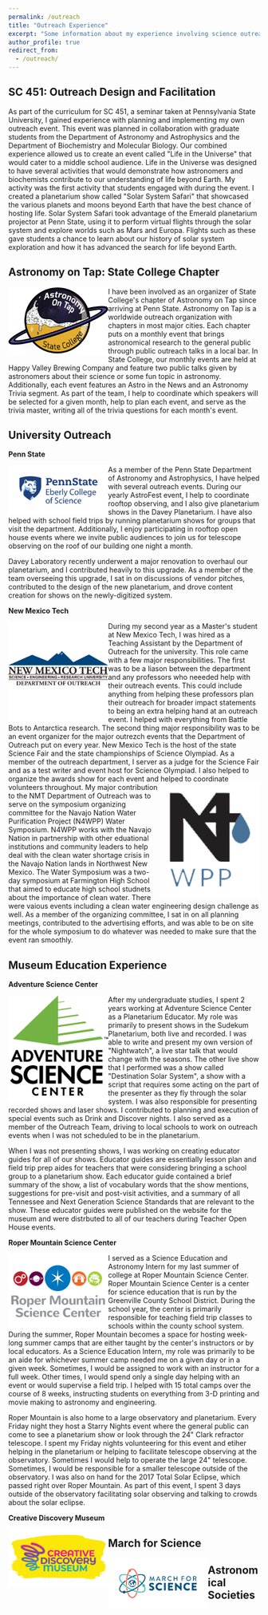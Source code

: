 ```yaml
---
permalink: /outreach
title: "Outreach Experience"
excerpt: "Some information about my experience involving science outreach."
author_profile: true
redirect_from: 
  - /outreach/
---
```


SC 451: Outreach Design and Facilitation
-----

As part of the curriculum for SC 451, a seminar taken at Pennsylvania State University, I gained experience with planning and implementing my own outreach event.
This event was planned in collaboration with graduate students from the Department of Astronomy and Astrophysics and the Department of Biochemistry and Molecular Biology.
Our combined experience allowed us to create an event called "Life in the Universe" that would cater to a middle school audience.
Life in the Universe was designed to have several activities that would demonstrate how astronomers and biochemists contribute to our understanding of life beyond Earth.
My activity was the first activity that students engaged with during the event.
I created a planetarium show called "Solar System Safari" that showcased the various planets and moons beyond Earth that have the best chance of hosting life.
Solar System Safari took advantage of the Emerald planetarium projector at Penn State, using it to perform virtual flights through the solar system and explore worlds such as Mars and Europa. 
Flights such as these gave students a chance to learn about our history of solar system exploration and how it has advanced the search for life beyond Earth.

Astronomy on Tap: State College Chapter
-----

<img align="left" src="/images/AoT Logo.png" alt="AOTSC Logo" width="200"/>
I have been involved as an organizer of State College's chapter of Astronomy on Tap since arriving at Penn State. Astronomy on Tap is a worldwide outreach organization with chapters in most major cities. Each chapter puts on a monthly event that brings astronomical research to the general public through public outreach talks in a local bar. In State College, our monthly events are held at Happy Valley Brewing Company and feature two public talks given by astronomers about their science or some fun topic in astronomy. Additionally, each event features an Astro in the News and an Astronomy Trivia segment. As part of the team, I help to coordinate which speakers will be selected for a given month, help to plan each event, and serve as the trivia master, writing all of the trivia questions for each month's event.

University Outreach
-----

**Penn State**

<img align="left" src="/images/psu_ecos_logo.png" alt="PSU ECOS Logo" width="200"/>
As a member of the Penn State Department of Astronomy and Astrophysics, I have helped with several outreach events. During our yearly AstroFest event, I help to coordinate rooftop observing, and I also give planetarium shows in the Davey Planetarium. I have also helped with school field trips by running planetarium shows for groups that visit the department. Additionally, I enjoy participating in rooftop open house events where we invite public audiences to join us for telescope observing on the roof of our building one night a month. 

Davey Laboratory recently underwent a major renovation to overhaul our planetarium, and I contributed heavily to this upgrade. As a member of the team overseeing this upgrade, I sat in on discussions of vendor pitches, contributed to the design of the new planetarium, and drove content creation for shows on the newly-digitized system. 

**New Mexico Tech**

<img align="left" src="/images/NMTdept_of_outreach_square.png" alt="NMT Outreach Logo" width="200"/>
During my second year as a Master's student at New Mexico Tech, I was hired as a Teaching Assistant by the Department of Outreach for the university. This role came with a few major responsibilities. The first was to be a liason between the department and any professors who neeeded help with their outreach events. This could include anything from helping these professors plan their outreach for broader impact statements to being an extra helping hand at an outreach event. I helped with everything from Battle Bots to Antarctica research. The second thing major responsibility was to be an event organizer for the major outrezch events that the Department of Outreach put on every year. New Mexico Tech is the host of the state Science Fair and the state championships of Science Olympiad. As a member of the outreach department, I server as a judge for the Science Fair and as a test writer and event host for Science Olympiad. I also helped to organize the awards show for each event and helped to coordinate volunteers throughout.

<img align="right" src="/images/N4WPP_Logo1.png" alt="N4WPP Logo" width="200"/>
My major contribution to the NMT Department of Outreach was to serve on the symposium organizing committee for the Navajo Nation Water Purification Project (N4WPP) Water Symposium. N4WPP works with the Navajo Nation in partnership with other eduational institutions and community leaders to help deal with the clean water shortage crisis in the Navajo Nation lands in Northwest New Mexico. The Water Symposium was a two-day symposium at Farmington High School that aimed to educate high school studnets about the importance of clean water. There were vaious events including a clean water engineering design challenge as well. As a member of the organizing committee, I sat in on all planning meetings, contributed to the advertising efforts, and was able to be on site for the whole symposium to do whatever was needed to make sure that the event ran smoothly.


Museum Education Experience
-----

**Adventure Science Center**

<img align="left" src="/images/asc_logo.png" alt="ASC Logo" width="200"/>
After my undergraduate studies, I spent 2 years working at Adventure Science Center as a Planetarium Educator. My role was primarily to present shows in the Sudekum Planetarium, both live and recorded. I was able to write and present my own version of "Nightwatch", a live star talk that would change with the seasons. The other live show that I performed was a show called "Destination Solar System", a show with a script that requires some acting on the part of the presenter as they fly through the solar system. I was also responsible for presenting recorded shows and laser shows. I contributed to planning and execution of special events such as Drink and Discover nights. I also served as a member of the Outreach Team, driving to local schools to work on outreach events when I was not scheduled to be in the planetarium.

When I was not presenting shows, I was working on creating educator guides for all of our shows. Educator guides are essentially lesson plan and field trip prep aides for teachers that were considering bringing a school group to a planetarium show. Each educator guide contained a brief summary of the show, a list of vocabulary words that the show mentions, suggestions for pre-visit and post-visit activities, and a summary of all Tennessee and Next Generation Science Standards that are relevant to the show. These educator guides were published on the website for the museum and were distrbuted to all of our teachers during Teacher Open House events.

**Roper Mountain Science Center**

<img align="left" src="/images/rmsc_logo.png" alt="RMSC Logo" width="200"/>
I served as a Science Education and Astronomy Intern for my last summer of college at Roper Mountain Science Center. Roper Mountain Science Center is a center for science education that is run by the Greenville County School District. During the school year, the center is primarily responsible for teaching field trip classes to schools within the county school system. During the summer, Roper Mountain becomes a space for hosting week-long summer camps that are either taught by the center's instructors or by local educators. As a Science Education Intern, my role was primarily to be an aide for whichever summer camp needed me on a given day or in a given week. Sometimes, I would be assigned to work with an instructor for a full week. Other times, I would spend only a single day helping with an event or would supervise a field trip. I helped with 15 total camps over the course of 8 weeks, instructing students on everything from 3-D printing and movie making to astronomy and engineering. 

Roper Mountain is also home to a large observatory and planetarium. Every Friday night they host a Starry Nights event where the general public can come to see a planetarium show or look through the 24" Clark refractor telescope. I spent my Friday nights volunteering for this event and etiher helping in the planetarium or helping to facilitate telescope observing at the observatory. Sometimes I would help to operate the large 24" telescope. Sometimes, I would be responsible for a smaller telescope outside of the observatory. I was also on hand for the 2017 Total Solar Eclipse, which passed right over Roper Mountain. As part of this event, I spent 3 days outside of the observatory facilitating solar observing and talking to crowds about the solar eclipse.

**Creative Discovery Museum**

<img align="left" src="/images/cdm_logo.png" alt="CDM Logo" width="200"/>


March for Science
-----

<img align="left" src="/images/MFS - Primary Logo Horizontal_Full Color.png" alt="MFS Logo" width="200"/>


Astronomical Societies
-----

